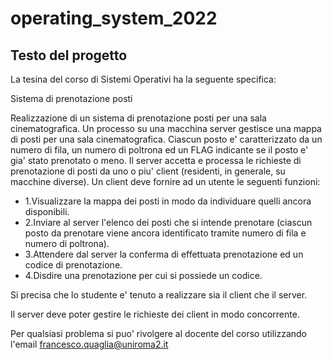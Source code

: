 # operating_system_2022


## Testo del progetto
La tesina del corso di Sistemi Operativi ha la seguente specifica:



Sistema di prenotazione posti
 
Realizzazione di un sistema di prenotazione posti per una sala cinematografica. Un processo su una macchina server gestisce una mappa di posti per una sala cinematografica. Ciascun posto e' caratterizzato da un numero di fila, un numero di poltrona ed un FLAG indicante se il posto e' gia' stato prenotato o meno. 
Il server accetta e processa le richieste di prenotazione di posti da uno o piu' client (residenti, in generale, su macchine diverse).
Un client deve fornire ad un utente le seguenti funzioni:   
- 1.Visualizzare la mappa dei posti in modo da individuare quelli ancora disponibili.
- 2.Inviare al server l'elenco dei posti che si intende prenotare (ciascun posto da prenotare viene ancora identificato tramite numero di fila e numero di poltrona).
- 3.Attendere dal server la conferma di effettuata prenotazione ed un codice di prenotazione.
- 4.Disdire una prenotazione per cui si possiede un codice.
 
Si precisa che lo studente e' tenuto a realizzare sia il client che il server.
 
Il server deve poter gestire le richieste dei client in modo concorrente.                   


Per qualsiasi problema si puo' rivolgere al docente del corso utilizzando l'email francesco.quaglia@uniroma2.it

